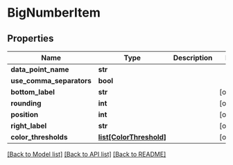 # BigNumberItem

## Properties
Name | Type | Description | Notes
------------ | ------------- | ------------- | -------------
**data_point_name** | **str** |  | 
**use_comma_separators** | **bool** |  | 
**bottom_label** | **str** |  | [optional] 
**rounding** | **int** |  | [optional] 
**position** | **int** |  | [optional] 
**right_label** | **str** |  | [optional] 
**color_thresholds** | [**list[ColorThreshold]**](ColorThreshold.md) |  | [optional] 

[[Back to Model list]](../README.md#documentation-for-models) [[Back to API list]](../README.md#documentation-for-api-endpoints) [[Back to README]](../README.md)


